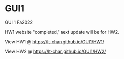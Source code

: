 # GUI1
GUI 1 Fa2022

HW1 website "completed," next update will be for HW2.


View HW1 @ https://lt-chan.github.io/GUI1/HW1/

View HW2 @ https://lt-chan.github.io/GUI1/HW2/
